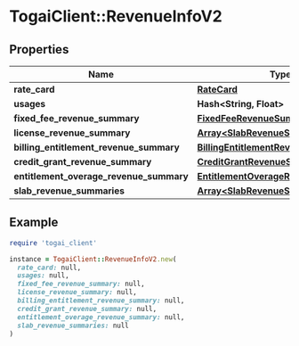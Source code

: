 # TogaiClient::RevenueInfoV2

## Properties

| Name | Type | Description | Notes |
| ---- | ---- | ----------- | ----- |
| **rate_card** | [**RateCard**](RateCard.md) |  |  |
| **usages** | **Hash&lt;String, Float&gt;** |  |  |
| **fixed_fee_revenue_summary** | [**FixedFeeRevenueSummary**](FixedFeeRevenueSummary.md) |  | [optional] |
| **license_revenue_summary** | [**Array&lt;SlabRevenueSummary&gt;**](SlabRevenueSummary.md) |  | [optional] |
| **billing_entitlement_revenue_summary** | [**BillingEntitlementRevenueSummary**](BillingEntitlementRevenueSummary.md) |  | [optional] |
| **credit_grant_revenue_summary** | [**CreditGrantRevenueSummary**](CreditGrantRevenueSummary.md) |  | [optional] |
| **entitlement_overage_revenue_summary** | [**EntitlementOverageRevenueSummary**](EntitlementOverageRevenueSummary.md) |  | [optional] |
| **slab_revenue_summaries** | [**Array&lt;SlabRevenueSummary&gt;**](SlabRevenueSummary.md) |  | [optional] |

## Example

```ruby
require 'togai_client'

instance = TogaiClient::RevenueInfoV2.new(
  rate_card: null,
  usages: null,
  fixed_fee_revenue_summary: null,
  license_revenue_summary: null,
  billing_entitlement_revenue_summary: null,
  credit_grant_revenue_summary: null,
  entitlement_overage_revenue_summary: null,
  slab_revenue_summaries: null
)
```

